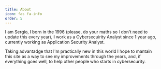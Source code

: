 ```yaml
---
title: About
icon: fas fa-info
order: 5
---
```



I am Sergio, I born in the 1996 (please, do your maths so I don't need to update this every year), I work as a Cybersecuirity Analyst since 1 year ago, currently working as Application Security Analyst.

Taking advantadge that I'm practically new in this world I hope to mantain this site as a way to see my improvements through the years, and, if everything goes well, to help other people who starts in cybersecurity.

